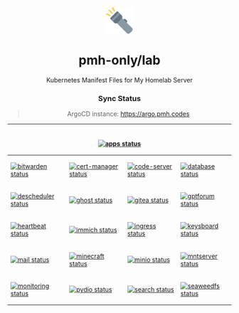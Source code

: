 <div align="center">

<img src="./docs/flashlight.svg" width="60px"/>

# pmh-only/lab
Kubernetes Manifest Files for My Homelab Server

### Sync Status
> ArgoCD instance: https://argo.pmh.codes

<table>
<thead>
<tr>
<th colspan="4">
<br />

[![apps status](https://argo.pmh.codes/api/badge?name=apps&revision=true&showAppName=true)](https://argo.pmh.codes/applications/apps)

</th>
</tr>
</thead>
<tbody>
<td>

[![bitwarden status](https://argo.pmh.codes/api/badge?name=bitwarden&showAppName=true)](https://argo.pmh.codes/applications/bitwarden)

</td>
<td>

[![cert-manager status](https://argo.pmh.codes/api/badge?name=cert-manager&showAppName=true)](https://argo.pmh.codes/applications/cert-manager)

</td>
<td>

[![code-server status](https://argo.pmh.codes/api/badge?name=code-server&showAppName=true)](https://argo.pmh.codes/applications/code-server)

</td>
<td>

[![database status](https://argo.pmh.codes/api/badge?name=database&showAppName=true)](https://argo.pmh.codes/applications/database)

</td>
</tr>
<tr>
<td>

[![descheduler status](https://argo.pmh.codes/api/badge?name=descheduler&showAppName=true)](https://argo.pmh.codes/applications/descheduler)

</td>
<td>

[![ghost status](https://argo.pmh.codes/api/badge?name=ghost&showAppName=true)](https://argo.pmh.codes/applications/ghost)

</td>
<td>

[![gitea status](https://argo.pmh.codes/api/badge?name=gitea&showAppName=true)](https://argo.pmh.codes/applications/gitea)

</td>
<td>

[![gptforum status](https://argo.pmh.codes/api/badge?name=gptforum&showAppName=true)](https://argo.pmh.codes/applications/gptforum)

</td>
</tr>
<tr>
<td>

[![heartbeat status](https://argo.pmh.codes/api/badge?name=heartbeat&showAppName=true)](https://argo.pmh.codes/applications/heartbeat)

</td>
<td>

[![immich status](https://argo.pmh.codes/api/badge?name=immich&showAppName=true)](https://argo.pmh.codes/applications/immich)

</td>
<td>

[![ingress status](https://argo.pmh.codes/api/badge?name=ingress&showAppName=true)](https://argo.pmh.codes/applications/ingress)

</td>
<td>

[![keysboard status](https://argo.pmh.codes/api/badge?name=keysboard&showAppName=true)](https://argo.pmh.codes/applications/keysboard)

</td>
</tr>
<tr>
<td>

[![mail status](https://argo.pmh.codes/api/badge?name=mail&showAppName=true)](https://argo.pmh.codes/applications/mail)

</td>
<td>

[![minecraft status](https://argo.pmh.codes/api/badge?name=minecraft&showAppName=true)](https://argo.pmh.codes/applications/minecraft)

</td>
<td>

[![minio status](https://argo.pmh.codes/api/badge?name=minio&showAppName=true)](https://argo.pmh.codes/applications/minio)

</td>
<td>

[![mntserver status](https://argo.pmh.codes/api/badge?name=mntserver&showAppName=true)](https://argo.pmh.codes/applications/mntserver)

</td>
</tr>
<tr>
<td>

[![monitoring status](https://argo.pmh.codes/api/badge?name=monitoring&showAppName=true)](https://argo.pmh.codes/applications/monitoring)

</td>
<td>

[![pydio status](https://argo.pmh.codes/api/badge?name=pydio&showAppName=true)](https://argo.pmh.codes/applications/pydio)

</td>
<td>

[![search status](https://argo.pmh.codes/api/badge?name=search&showAppName=true)](https://argo.pmh.codes/applications/search)

</td>
<td>

[![seaweedfs status](https://argo.pmh.codes/api/badge?name=seaweedfs&showAppName=true)](https://argo.pmh.codes/applications/seaweedfs)

</td>
</tr>
</tbody>
</table>

</div>

